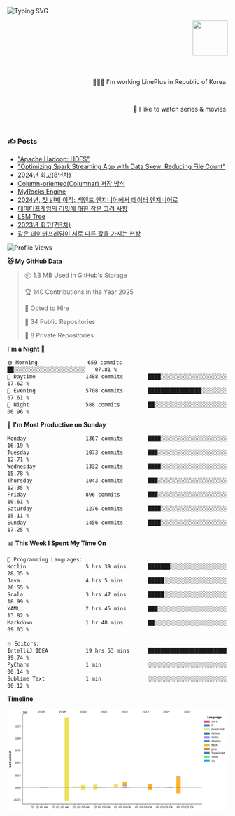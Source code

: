 ![Typing SVG](https://readme-typing-svg.herokuapp.com/?lines=Hello,+I'm+Changkwon+😎&height=150&width=1024&size=40&color=458588&background=282828&center=true&vCenter=true&multiline=false&duration=2000&pause=0)

<div align=right>
  <a href="https://github.com/devxb/gitanimals">
    <img
      src="https://render.gitanimals.org/lines/spearkkk?pet-id=624227435622945015"
      width="80"
      height="80"
    />
  </a>
  <br/>
  <br/>  
  <br/>
  
  👨🏼‍💻 I'm working LinePlus in Republic of Korea.
  
  <br/>
  
  🍿 I like to watch series & movies.
  
  <br/>

</div>
  
<div align=left>
  
  <div>
    
  ### ✍️ Posts
    
  </div>
  
  <!-- BLOGPOSTS:START -->
- ["Apache Hadoop: HDFS"](https://spearkkk.dev/kr/blog/apache-hadoop-hdfs)
- ["Optimizing Spark Streaming App with Data Skew: Reducing File Count"](https://spearkkk.dev/kr/blog/optimizing-spark-streaming-app-with-data-skew-reducing-file-count)
- [2024년 회고(8년차)](https://spearkkk.dev/kr/blog/8th-year-retrospect)
- [Column-oriented(Columnar) 저장 방식](https://spearkkk.dev/kr/blog/column-oriented)
- [MyRocks Engine](https://spearkkk.dev/kr/blog/my-rocks_engine)
- [2024년, 첫 번째 이직: 백엔드 엔지니어에서 데이터 엔지니어로](https://spearkkk.dev/kr/blog/2024-first-changing-company-from-backend-to-data-engineer)
- [데이터프레임의 리밋에 대한 작은 고려 사항](https://spearkkk.dev/kr/blog/dataframe-limit)
- [LSM Tree](https://spearkkk.dev/kr/blog/lsm-tree)
- [2023년 회고(7년차)](https://spearkkk.dev/kr/blog/7th-year-retrospect)
- [같은 데이터프레임이 서로 다른 값을 가지는 현상](https://spearkkk.dev/kr/blog/two-dataframe-have-another-value)
<!-- BLOGPOSTS:END -->

  
<!--START_SECTION:waka-->
![Profile Views](http://img.shields.io/badge/Profile%20Views-0-blue)

**🐱 My GitHub Data** 

> 📦 1.3 MB Used in GitHub's Storage 
 > 
> 🏆 140 Contributions in the Year 2025
 > 
> 💼 Opted to Hire
 > 
> 📜 34 Public Repositories 
 > 
> 🔑 8 Private Repositories 
 > 
**I'm a Night 🦉** 

```text
🌞 Morning                659 commits         ██░░░░░░░░░░░░░░░░░░░░░░░   07.81 % 
🌆 Daytime                1488 commits        ████░░░░░░░░░░░░░░░░░░░░░   17.62 % 
🌃 Evening                5708 commits        █████████████████░░░░░░░░   67.61 % 
🌙 Night                  588 commits         ██░░░░░░░░░░░░░░░░░░░░░░░   06.96 % 
```
📅 **I'm Most Productive on Sunday** 

```text
Monday                   1367 commits        ████░░░░░░░░░░░░░░░░░░░░░   16.19 % 
Tuesday                  1073 commits        ███░░░░░░░░░░░░░░░░░░░░░░   12.71 % 
Wednesday                1332 commits        ████░░░░░░░░░░░░░░░░░░░░░   15.78 % 
Thursday                 1043 commits        ███░░░░░░░░░░░░░░░░░░░░░░   12.35 % 
Friday                   896 commits         ███░░░░░░░░░░░░░░░░░░░░░░   10.61 % 
Saturday                 1276 commits        ████░░░░░░░░░░░░░░░░░░░░░   15.11 % 
Sunday                   1456 commits        ████░░░░░░░░░░░░░░░░░░░░░   17.25 % 
```


📊 **This Week I Spent My Time On** 

```text
💬 Programming Languages: 
Kotlin                   5 hrs 39 mins       ███████░░░░░░░░░░░░░░░░░░   28.35 % 
Java                     4 hrs 5 mins        █████░░░░░░░░░░░░░░░░░░░░   20.55 % 
Scala                    3 hrs 47 mins       █████░░░░░░░░░░░░░░░░░░░░   18.99 % 
YAML                     2 hrs 45 mins       ███░░░░░░░░░░░░░░░░░░░░░░   13.82 % 
Markdown                 1 hr 48 mins        ██░░░░░░░░░░░░░░░░░░░░░░░   09.03 % 

🔥 Editors: 
IntelliJ IDEA            19 hrs 53 mins      █████████████████████████   99.74 % 
PyCharm                  1 min               ░░░░░░░░░░░░░░░░░░░░░░░░░   00.14 % 
Sublime Text             1 min               ░░░░░░░░░░░░░░░░░░░░░░░░░   00.12 % 
```

**Timeline**

![Lines of Code chart](https://raw.githubusercontent.com/spearkkk/spearkkk/main/assets/bar_graph.png)


<!--END_SECTION:waka-->
</div>

